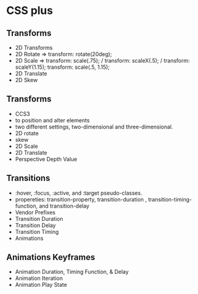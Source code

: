 # CSS plus
## Transforms
 - 2D Transforms
 - 2D Rotate => transform: rotate(20deg);
 - 2D Scale =>   transform: scale(.75); /   transform: scaleX(.5); /   transform: scaleY(1.15);
   transform: scale(.5, 1.15);
 - 2D Translate
 - 2D Skew
## Transforms

- CCS3
- to position and alter elements
- two different settings, two-dimensional and three-dimensional.
- 2D rotate
- skew
- 2D Scale
- 2D Translate
- Perspective Depth Value

## Transitions

- :hover, :focus, :active, and :target pseudo-classes.
- propereties: transition-property, transition-duration , transition-timing-function, and transition-delay
- Vendor Prefixes
- Transition Duration
- Transition Delay
- Transition Timing
- Animations

## Animations Keyframes
- Animation Duration, Timing Function, & Delay
- Animation Iteration
- Animation Play State
 


 
